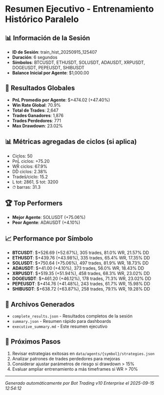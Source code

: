 # Resumen Ejecutivo - Entrenamiento Histórico Paralelo

## 📊 Información de la Sesión
- **ID de Sesión**: train_hist_20250915_125407
- **Duración**: 6 segundos
- **Símbolos**: BTCUSDT, ETHUSDT, SOLUSDT, ADAUSDT, XRPUSDT, DOGEUSDT, PEPEUSDT, SHIBUSDT
- **Balance Inicial por Agente**: $1,000.00

## 🎯 Resultados Globales
- **PnL Promedio por Agente**: $+474.02 (+47.40%)
- **Win Rate Global**: 70.9%
- **Total de Trades**: 2,647
- **Trades Ganadores**: 1,876
- **Trades Perdedores**: 771
- **Max Drawdown**: 23.02%

## 📊 Métricas agregadas de ciclos (si aplica)
- Ciclos: 50
- PnL̄ ciclos: +75.20
- WR̄ ciclos: 67.9%
- DD̄ ciclos: 2.38%
- Trades̄/ciclo: 15.2
- L tot: 2861, S tot: 3200
- ⏱̄ barras: 31.3


## 🏆 Top Performers
- **Mejor Agente**: SOLUSDT (+75.06%)
- **Peor Agente**: ADAUSDT (+4.10%)

## 📈 Performance por Símbolo
- **BTCUSDT**: $+526.69 (+52.67%), 305 trades, 81.0% WR, 21.57% DD
- **ETHUSDT**: $+439.76 (+43.98%), 335 trades, 65.4% WR, 17.35% DD
- **SOLUSDT**: $+750.64 (+75.06%), 497 trades, 81.9% WR, 18.73% DD
- **ADAUSDT**: $+41.00 (+4.10%), 373 trades, 56.0% WR, 18.43% DD
- **XRPUSDT**: $+519.35 (+51.94%), 458 trades, 68.3% WR, 23.02% DD
- **DOGEUSDT**: $+461.20 (+46.12%), 178 trades, 71.3% WR, 23.02% DD
- **PEPEUSDT**: $+414.76 (+41.48%), 243 trades, 61.7% WR, 15.98% DD
- **SHIBUSDT**: $+638.72 (+63.87%), 258 trades, 79.1% WR, 19.28% DD

## 📁 Archivos Generados
- `complete_results.json` - Resultados completos de la sesión
- `summary.json` - Resumen rápido para dashboards
- `executive_summary.md` - Este resumen ejecutivo

## 🎯 Próximos Pasos
1. Revisar estrategias exitosas en `data/agents/{symbol}/strategies.json`
2. Analizar patrones de trades perdedores para mejoras
3. Considerar ajustar parámetros de riesgo si drawdown > 15%
4. Evaluar ampliar entrenamiento a más timeframes si WR > 70%

---
*Generado automáticamente por Bot Trading v10 Enterprise el 2025-09-15 12:54:12*
